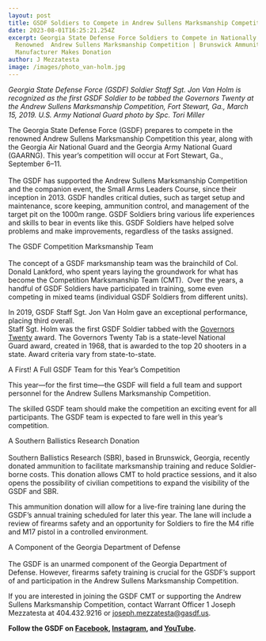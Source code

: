 ```yaml
---
layout: post
title: GSDF Soldiers to Compete in Andrew Sullens Marksmanship Competition
date: 2023-08-01T16:25:21.254Z
excerpt: Georgia State Defense Force Soldiers to Compete in Nationally
  Renowned  Andrew Sullens Marksmanship Competition | Brunswick Ammunition
  Manufacturer Makes Donation
author: J Mezzatesta
image: /images/photo_van-holm.jpg
---
```

<!--StartFragment-->

*Georgia State Defense Force (GSDF) Soldier Staff Sgt. Jon Van Holm is recognized as the first GSDF Soldier to be tabbed the Governors Twenty at the Andrew Sullens Marksmanship Competition, Fort Stewart, Ga., March 15, 2019.  U.S. Army National Guard photo by Spc. Tori Miller*

The Georgia State Defense Force (GSDF) prepares to compete in the renowned Andrew Sullens Marksmanship Competition this year, along with the Georgia Air National Guard and the Georgia Army National Guard (GAARNG). This year’s competition will occur at Fort Stewart, Ga., September 6–11. \
\
The GSDF has supported the Andrew Sullens Marksmanship Competition and the companion event, the Small Arms Leaders Course, since their inception in 2013. GSDF handles critical duties, such as target setup and maintenance, score keeping, ammunition control, and management of the target pit on the 1000m range. GSDF Soldiers bring various life experiences and skills to bear in events like this. GSDF Soldiers have helped solve problems and make improvements, regardless of the tasks assigned.

The GSDF Competition Marksmanship Team\
\
The concept of a GSDF marksmanship team was the brainchild of Col. Donald Lankford, who spent years laying the groundwork for what has become the Competition Marksmanship Team (CMT).  Over the years, a handful of GSDF Soldiers have participated in training, some even competing in mixed teams (individual GSDF Soldiers from different units). 

In 2019, GSDF Staff Sgt. Jon Van Holm gave an exceptional performance, placing third overall.      \
Staff Sgt. Holm was the first GSDF Soldier tabbed with the [Governors Twenty](https://en.wikipedia.org/wiki/Tabs_of_the_United_States_Army) award. The Governors Twenty Tab is a state-level National Guard award, created in 1968, that is awarded to the top 20 shooters in a state. Award criteria vary from state-to-state.

A First! A Full GSDF Team for this Year’s Competition

This year—for the first time—the GSDF will field a full team and support personnel for the Andrew Sullens Marksmanship Competition. 

The skilled GSDF team should make the competition an exciting event for all participants. The GSDF team is expected to fare well in this year’s competition.

A Southern Ballistics Research Donation\
\
Southern Ballistics Research (SBR), based in Brunswick, Georgia, recently donated ammunition to facilitate marksmanship training and reduce Soldier-borne costs. This donation allows CMT to hold practice sessions, and it also opens the possibility of civilian competitions to expand the visibility of the GSDF and SBR.

This ammunition donation will allow for a live-fire training lane during the GSDF’s annual training scheduled for later this year. The lane will include a review of firearms safety and an opportunity for Soldiers to fire the M4 rifle and M17 pistol in a controlled environment.

A Component of the Georgia Department of Defense\
\
The GSDF is an unarmed component of the Georgia Department of Defense. However, firearms safety training is crucial for the GSDF’s support of and participation in the Andrew Sullens Marksmanship Competition.

If you are interested in joining the GSDF CMT or supporting the Andrew Sullens Marksmanship Competition, contact Warrant Officer 1 Joseph Mezzatesta at 404.432.9216 or [joseph.mezzatesta@gasdf.us](mailto:joseph.mezzatesta@gasdf.us).

**Follow the GSDF on [Facebook](https://www.facebook.com/georgiaSDF), [Instagram](https://www.instagram.com/georgiastatedefenseforce/), and [YouTube](https://www.youtube.com/@georgiaSDF).**

<!--EndFragment-->